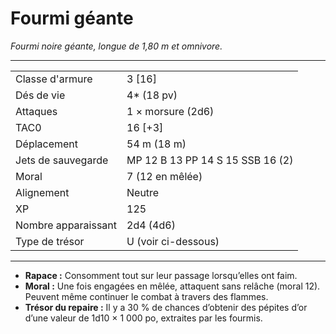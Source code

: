 # Fourmi géante


*Fourmi noire géante, longue de 1,80 m et omnivore.*

-----

|                     |                                  |
| ------------------- | -------------------------------- |
| Classe d'armure     | 3 \[16\]                         |
| Dés de vie          | 4\* (18 pv)                      |
| Attaques            | 1 × morsure (2d6)                |
| TAC0                | 16 \[+3\]                        |
| Déplacement         | 54 m (18 m)                      |
| Jets de sauvegarde  | MP 12 B 13 PP 14 S 15 SSB 16 (2) |
| Moral               | 7 (12 en mêlée)                  |
| Alignement          | Neutre                           |
| XP                  | 125                              |
| Nombre apparaissant | 2d4 (4d6)                        |
| Type de trésor      | U (voir ci-dessous)              |

-----

  - **Rapace :** Consomment tout sur leur passage lorsqu’elles ont faim.
  - **Moral :** Une fois engagées en mêlée, attaquent sans relâche
    (moral 12). Peuvent même continuer le combat à travers des flammes.
  - **Trésor du repaire :** Il y a 30 % de chances d’obtenir des pépites
    d’or d’une valeur de 1d10 × 1 000 po, extraites par les fourmis.